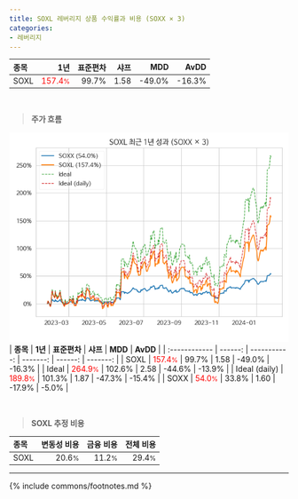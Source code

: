 ```yaml
---
title: SOXL 레버리지 상품 수익률과 비용 (SOXX × 3)
categories:
- 레버리지
---
```


| **종목** | **1년** | **표준편차** | **샤프** | **MDD** | **AvDD** |
| :------------ | ------: | -----------: | -------: | ------: | -------: |
| SOXL | <span style="color: red">157.4<small>%</small></span> | 99.7% | 1.58 | -49.0% | -16.3% |

<!-- more -->

<br>

> **주가 흐름**<a id="price"></a>

![SOXL](/lev/images/soxl.png)
| **종목** | **1년** | **표준편차** | **샤프** | **MDD** | **AvDD** |
| :------------ | ------: | -----------: | -------: | ------: | -------: |
| SOXL | <span style="color: red">157.4<small>%</small></span> | 99.7% | 1.58 | -49.0% | -16.3% |
| Ideal | <span style="color: red">264.9<small>%</small></span> | 102.6% | 2.58 | -44.6% | -13.9% |
| Ideal (daily) | <span style="color: red">189.8<small>%</small></span> | 101.3% | 1.87 | -47.3% | -15.4% |
| SOXX | <span style="color: red">54.0<small>%</small></span> | 33.8% | 1.60 | -17.9% | -5.0% |

<br>

> **SOXL 추정 비용**<a id="expense"></a>

| **종목** | **변동성 비용** | **금융 비용** | **전체 비용** |
| :------------ | ------: | -----------: | -------: |
| SOXL | 20.6<small>%</small> | 11.2<small>%</small> | 29.4<small>%</small> |

---
{% include commons/footnotes.md %}